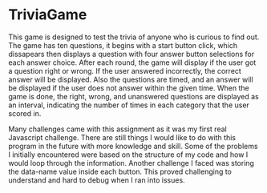# TriviaGame
This game is designed to test the trivia of anyone who is curious to find out.
The game has ten questions, it begins with a start button click, which dissapears
then displays a question with four answer button selections for each answer choice.
After each round, the game will display if the user got a question right or wrong.
If the user answered incorrectly, the correct answer will be displayed. Also the questions
are timed, and an answer will be displayed if the user does not answer within the given time.
When the game is done, the right, wrong, and unanswered questions are displayed as an interval, indicating
the number of times in each category that the user scored in.

Many challenges came with this assignment as it was my first real Javascript challenge. There are
still things I would like to do with this program in the future with more knowledge and skill. Some of the problems I initially encountered were based on the structure of my code and how I would loop through the information. Another challenge I faced was storing the data-name value inside each button. This proved challenging to understand and hard to debug when I ran into issues.